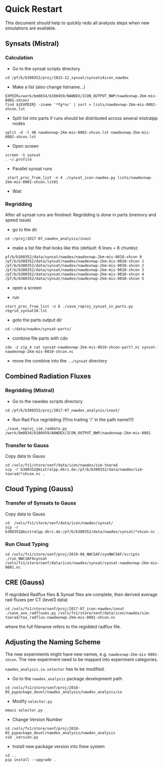 # Quick Restart
This document should help to quickly redo all analysis steps when new simulations are available.

## Synsats (Mistral)
### Calculation

* Go to the synsat scripts directory
```
cd /pf/b/b380352/proj/2015-12_synsat/synsats4icon_nawdex
```

* Make a list (also change listname...)
```
EXPDIR=/work/bm0834/b380459/NAWDEX/ICON_OUTPUT_NWP/nawdexnwp-2km-mis-0002-shcon/
find ${EXPDIR} -iname '*fg*nc' | sort > lists/nawdexnwp-2km-mis-0002-shcon.lst
``` 

* Split list into parts if runs should be distributed across several mistralpp nodes
```
split -d -l 48 nawdexnwp-2km-mis-0002-shcon.lst nawdexnwp-2km-mis-0002-shcon.lst
```

* Open screen
```
screen -S synsat
. ~/.profile
```

* Parallel synsat runs
```
 start_proc_from_list -n 4 ./synsat_icon-nawdex.py lists/nawdexnwp-2km-mis-0001-shcon.lst01
```

* Wait 


### Regridding

After all synsat runs are finished: Regridding is done in parts (memory and speed issue)

* go to the dir
```
cd ~/proj/2017-07_nawdex_analysis/inout
```

* make a list file that looks like this (default: 6 lines = 6 chunks):
```
pf/b/b380352/data/synsat/nawdex/nawdexnwp-2km-mis-0010-shcon 0 
/pf/b/b380352/data/synsat/nawdex/nawdexnwp-2km-mis-0010-shcon 1
/pf/b/b380352/data/synsat/nawdex/nawdexnwp-2km-mis-0010-shcon 2
/pf/b/b380352/data/synsat/nawdex/nawdexnwp-2km-mis-0010-shcon 3
/pf/b/b380352/data/synsat/nawdex/nawdexnwp-2km-mis-0010-shcon 4
/pf/b/b380352/data/synsat/nawdex/nawdexnwp-2km-mis-0010-shcon 5
```

* open a screen

* run 
```
start_proc_from_list -n 6 ./save_reproj_synsat_in_parts.py regrid_synsat10.lst
```

* goto the parts output dir
```
cd ~/data/nawdex/synsat-parts/
```

* combine file parts with cdo
```
cdo -z zip_4 cat synsat-nawdexnwp-2km-mis-0010-shcon-part?.nc synsat-nawdexnwp-2km-mis-0010-shcon.nc
```

* move the combine into the `../synsat` directory




## Combined Radiation Fluxes
### Regridding (Mistral)

* Go to the nawdex scripts directory
```
cd /pf/b/b380352/proj/2017-07_nawdex_analysis/inout/
```

* Run Rad Flux regridding (!!!no trailing '/' in the path name!!!)
```
./save_reproj_sim_raddata.py /work/bm0834/b380459/NAWDEX/ICON_OUTPUT_NWP/nawdexnwp-2km-mis-0001
``` 

### Transfer to Gauss
Copy data to Gauss
```
cd /vols/fs1/store/senf/data/icon/nawdex/sim-toarad
scp -r b380352@mistralpp.dkrz.de:/pf/b/b380352/data/nawdex/sim-toarad/*shcon.nc .
```

## Cloud Typing (Gauss)

### Transfer of Synsats to Gauss
Copy data to Gauss
```
cd  /vols/fs1/store/senf/data/icon/nawdex/synsat/
scp -r b380352@mistralpp.dkrz.de:/pf/b/b380352/data/nawdex/synsat/*shcon.nc .
```

### Run Cloud Typing
```
cd /vols/fs1/store/senf/proj/2019-08_NWCSAF/synNWCSAF/scripts
./run_NWCSAF4synsat /vols/fs1/store/senf/data/icon/nawdex/synsat/synsat-nawdexnwp-2km-mis-0001.nc
```

## CRE (Gauss)
If regridded Radflux files & Synsat files are complete, then derived average rad-fluxes per CT (level3 data)

```
cd /vols/fs1/store/senf/proj/2017-07_icon-nawdex/inout
./save_ave_radfluxes.py /vols/fs1/store/senf/data/icon/nawdex/sim-toarad/toa_radflux-nawdexnwp-2km-mis-0001-shcon.nc
```

where the full filename refers to the regidded radflux file.


## Adjusting the Naming Scheme

The new expermients might have new names, e.g. `nawdexnwp-2km-mis-0001-shcon`. The new experiment need to be mapped into experiment categories.

`nawdex_analysis.io.selector` has to be modified.


* Go to the `nawdex_analysis` package development path
```
cd /vols/fs1/store/senf/proj/2018-05_pypackage_devel/nawdex_analysis/nawdex_analysis/io
```

* Modify `selector.py`
```
emacs selector.py
```

* Change Version Number
```
cd /vols/fs1/store/senf/proj/2018-05_pypackage_devel/nawdex_analysis/nawdex_analysis
vim _version.py
```

* Install new package version into thew system
```
cd ..
pip install --upgrade .
```
 



